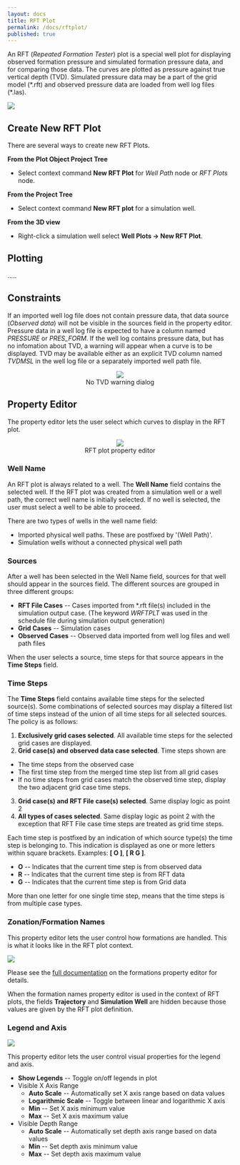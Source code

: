 ```yaml
---
layout: docs
title: RFT Plot
permalink: /docs/rftplot/
published: true
---
```


An RFT (_Repeated Formation Tester_) plot is a special well plot for displaying observed formation pressure and simulated formation pressure data, and for comparing those data. The curves are plotted as pressure against true vertical depth (TVD). Simulated pressure data may be a part of the grid model (\*.rft) and observed pressure data are loaded from well log files (\*.las).

![]({{site.baseurl}}/images/RftPlot.png)

## Create New RFT Plot
There are several ways to create new RFT Plots.

**From the Plot Object Project Tree**
- Select context command **New RFT Plot** for _Well Path_ node or _RFT Plots_ node.

**From the Project Tree**
- Select context command **New RFT plot** for a simulation well.

**From the 3D view**
- Right-click a simulation well select **Well Plots -> New RFT Plot**.

## Plotting

.....


## Constraints
If an imported well log file does not contain pressure data, that data source (_Observed data_) will not be visible in the sources field in the property editor. Pressure data in a well log file is expected to have a column named _PRESSURE_ or _PRES_FORM_. If the well log contains pressure data, but has no infomation about TVD, a warning will appear when a curve is to be displayed. TVD may be available either as an explicit TVD column named _TVDMSL_ in the well log file or a separately imported well path file.

<p align="center">
  <img src="{{site.baseurl}}/images/NoTvdWarningDialog.png"/><br/>
  No TVD warning dialog
</p>

## Property Editor
The property editor lets the user select which curves to display in the RFT plot.

<p align="center">
  <img src="{{site.baseurl}}/images/RftPlotPropertyEditor.png"/><br/>
  RFT plot property editor
</p>

### Well Name
An RFT plot is always related to a well. The **Well Name** field contains the selected well. If the RFT plot was created from a simulation well or a well path, the correct well name is initially selected. If no well is selected, the user must select a well to be able to proceed.

There are two types of wells in the well name field:
- Imported physical well paths. These are postfixed by '(Well Path)'.
- Simulation wells without a connected physical well path

### Sources
After a well has been selected in the Well Name field, sources for that well should appear in the sources field. The different sources are grouped in three different groups:
- **RFT File Cases** -- Cases imported from \*.rft file(s) included in the simulation output case. (The keyword _WRFTPLT_ was used in the schedule file during simulation output generation)
- **Grid Cases** -- Simulation cases
- **Observed Cases** -- Observed data imported from well log files and well path files

When the user selects a source, time steps for that source appears in the **Time Steps** field.

### Time Steps
The **Time Steps** field contains available time steps for the selected source(s). Some combinations of selected sources may display a filtered list of time steps instead of the union of all time steps for all selected sources. The policy is as follows:
1. **Exclusively grid cases selected**. All available time steps for the selected grid cases are displayed.
2. **Grid case(s) and observed data case selected**. Time steps shown are
  - The time steps from the observed case
  - The first time step from the merged time step list from all grid cases
  - If no time steps from grid cases match the observed time step, display the two adjacent grid case time steps.
3. **Grid case(s) and RFT File case(s) selected**. Same display logic as point 2
4. **All types of cases selected**. Same display logic as point 2 with the exception that RFT File case time steps are treated as grid time steps.

Each time step is postfixed by an indication of which source type(s) the time step is belonging to. This indication is displayed as one or more letters within square brackets. Examples: **[ O ]**, **[ R G ]**.
- **O** -- Indicates that the current time step is from observed data
- **R** -- Indicates that the current time step is from RFT data
- **G** -- Indicates that the current time step is from Grid data

More than one letter for one single time step, means that the time steps is from multiple case types.

### Zonation/Formation Names
This property editor lets the user control how formations are handled. This is what it looks like in the RFT plot context.

![]({{site.baseurl}}/images/RftPltFormationNames.png)

Please see the [full documentation]({{site.baseurl}}/docs/formations) on the formations property editor for details.

<div class="note">
  When the formation names property editor is used in the context of RFT plots, the fields <b>Trajectory</b> and <b>Simulation Well</b> are hidden because those values are given by the RFT plot definition.
</div>

### Legend and Axis
![]({{site.baseurl}}/images/RftLegendAndAxis.png)

This property editor lets the user control visual properties for the legend and axis.
- **Show Legends** -- Toggle on/off legends in plot
- Visible X Axis Range
  - **Auto Scale** -- Automatically set X axis range based on data values
  - **Logarithmic Scale** -- Toggle between linear and logarithmic X axis
  - **Min** -- Set X axis minimum value
  - **Max** -- Set X axis maximum value
- Visible Depth Range
  - **Auto Scale** -- Automatically set depth axis range based on data values
  - **Min** -- Set depth axis minimum value
  - **Max** -- Set depth axis maximum value
